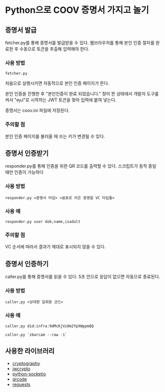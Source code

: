# Python으로 COOV 증명서 가지고 놀기

## 증명서 발급

fetcher.py를 통해 증명서를 발급받을 수 있다. 웹브라우저를 통해 본인 인증 절차를 완료한 후 수동으로 토큰을 추출해 입력해야 한다.

### 사용 방법

    fetcher.py

처음으로 실행시키면 자동적으로 본인 인증 페이지가 뜬다.

본인 인증을 진행한 후 "본인인증이 완료 되었습니다." 창이 뜬 상태에서 개발자 도구를 켜서 "eyJ"로 시작하는 JWT 토큰을 찾아 입력에 붙여 넣는다.

증명서는 coov.ini 파일에 저장된다.

### 주의할 점

본인 인증 페이지를 불러올 때 쓰는 키가 변경될 수 있다.

## 증명서 인증받기

responder.py를 통해 인증을 위한 QR 코드를 출력할 수 있다. 스크립트가 동작 중일 때만 인증이 가능하다

### 사용 방법

    responder.py <증명서 타입> <쉼표로 이은 증명할 VC 타입들>

### 사용 예

    responder.py user dob,name,isadult

### 주의할 점

VC 순서에 따라서 결과가 제대로 표시되지 않을 수 있다.

## 증명서 인증하기

caller.py를 통해 증명서를 읽을 수 있다. 5초 안으로 응답이 없으면 자동으로 종료된다.

### 사용 방법

    caller.py <상대편 일회용 코드>

### 사용 예

    caller.py did:infra:9dMcKjVz8m2YpXWppmQQ

    caller.py `zbarcam --raw -1`

## 사용한 라이브러리

 - [cryptography](https://github.com/pyca/cryptography)
 - [jwcrypto](https://github.com/latchset/jwcrypto)
 - [python-socketio](https://github.com/miguelgrinberg/python-socketio)
 - [qrcode](https://github.com/lincolnloop/python-qrcode)
 - [requests](https://github.com/psf/requests)
